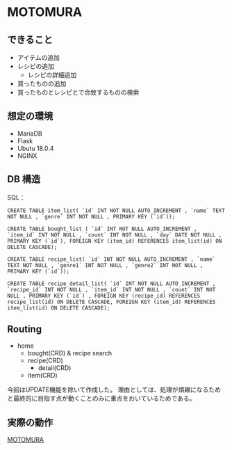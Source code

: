 # MOTOMURA

## できること
- アイテムの追加
- レシピの追加
  - レシピの詳細追加
- 買ったものの追加
- 買ったものとレシピとで合致するものの検索

## 想定の環境
- MariaDB
- Flask
- Ubutu 18.0.4
- NGINX

## DB 構造
SQL：
```
CREATE TABLE item_list( `id` INT NOT NULL AUTO_INCREMENT , `name` TEXT NOT NULL , `genre` INT NOT NULL , PRIMARY KEY (`id`));
```
```
CREATE TABLE bought_list ( `id` INT NOT NULL AUTO_INCREMENT , `item_id` INT NOT NULL , `count` INT NOT NULL , `day` DATE NOT NULL , PRIMARY KEY (`id`), FOREIGN KEY (item_id) REFERENCES item_list(id) ON DELETE CASCADE);
```
```
CREATE TABLE recipe_list( `id` INT NOT NULL AUTO_INCREMENT , `name` TEXT NOT NULL , `genre1` INT NOT NULL , `genre2` INT NOT NULL , PRIMARY KEY (`id`));
```
```
CREATE TABLE recipe_detail_list( `id` INT NOT NULL AUTO_INCREMENT , `recipe_id` INT NOT NULL , `item_id` INT NOT NULL , `count` INT NOT NULL , PRIMARY KEY (`id`) , FOREIGN KEY (recipe_id) REFERENCES recipe_list(id) ON DELETE CASCADE, FOREIGN KEY (item_id) REFERENCES item_list(id) ON DELETE CASCADE);
```

## Routing
- home
  - bought(CRD) & recipe search
  - recipe(CRD)
    - detail(CRD)
  - item(CRD)
  
今回はUPDATE機能を除いて作成した。
理由としては、処理が煩雑になるためと最終的に目指す点が動くことのみに重点をおいているためである。

## 実際の動作
[MOTOMURA](https://reina-raft.xyz/village)
